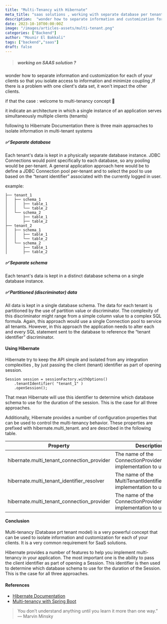```yaml
---
title: "Multi-Tenancy with Hibernate"
meta_title: "saas solutions , working with separate database per tenant (multi-tenancy), hibernate"
description:  "wonder how to separate information and customization for each of your clients so that you isolate access to information and minimize coupling ,If there is a problem with one client's data set, it won't impact the other clients."
date: 2023-10-10T00:00:00Z
image: "/images/articles-assets/multi-tenant.png"
categories: ["Backend"]
author: "Mounir El Bakkali"
tags: ["backend","saas"]
draft: false
---
```

> #####  working on SAAS solution ?
  wonder how to separate information and customization for each of your clients so that you isolate access to information and minimize coupling ,If there is a problem with one client's data set, it won't impact the other clients.


if that the case : welcome to multi-tenancy concept 🚀


it indicate an architecture in which a single instance of an application serves simultaneously multiple clients (tenants)

following to Hibernate Documentation there is three main approaches to isolate information in multi-tenant systems


##### ✅ Separate database

Each tenant's data is kept in a physically separate database instance. JDBC Connections would point specifically to each database, so any pooling would be per-tenant. A general application approach here would be to define a JDBC Connection pool per-tenant and to select the pool to use based on the “tenant identifier” associated with the currently logged in user.


example:

```
├── tenant_1
│   ├── schema_1
│   │   ├── table_1
│   │   └── table_2
│   └── schema_2
│       ├── table_1
│       ├── table_2
├── tenant_2
│   ├── schema_1
│   │   ├── table_1
│   │   └── table_2
│   └── schema_2
│       ├── table_1
│       ├── table_2

```

##### ✅ Separate schema

Each tenant's data is kept in a distinct database schema on a single database instance.


##### ✅ Partitioned (discriminator) data

All data is kept in a single database schema. The data for each tenant is partitioned by the use of partition value or discriminator. The complexity of this discriminator might range from a simple column value to a complex SQL formula. Again, this approach would use a single Connection pool to service all tenants. However, in this approach the application needs to alter each and every SQL statement sent to the database to reference the “tenant identifier” discriminator.


#### Using Hibernate

Hibernate try to keep the API simple and isolated from any integration complexities , by just passing the client (tenant) identifier as part of opening session.

```
Session session = sessionFactory.withOptions()
    .tenantIdentifier( "tenant_1" )
    .openSession();
```



That mean Hibernate will use this identifier to determine which database schema to use for the duration of the session. This is the case for all three approaches.




Additionally, Hibernate provides a number of configuration properties that can be used to control the multi-tenancy behavior. These properties are 
prefixed with hibernate.multi_tenant. and are described in the following table.



| Property | Description |
| --- | --- |
| hibernate.multi_tenant_connection_provider | The name of the ConnectionProvider implementation to use. |
| hibernate.multi_tenant_identifier_resolver | The name of the MultiTenantIdentifierResolver implementation to use. |
| hibernate.multi_tenant_connection_provider | The name of the ConnectionProvider implementation to use. |







#### Conclusion

Multi-tenancy (Database prt tenant model) is a very powerful concept that can be used to isolate information and customization for each of your clients. It is a very common requirement for SaaS solutions.

Hibernate provides a number of features to help you implement multi-tenancy in your application. The most important one is the ability to pass the client identifier as part of opening a Session. This identifier is then used to determine which database schema to use for the duration of the Session. This is the case for all three approaches.


#### References

- [Hibernate Documentation](https://docs.jboss.org/hibernate/orm/4.1/devguide/en-US/html/ch16.html)
- [Multi-tenancy with Spring Boot](https://www.baeldung.com/multitenancy-with-spring-data-jpa)




> You don’t understand anything until you learn it more than one way.” — Marvin Minsky
